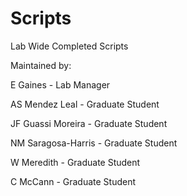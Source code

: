 # Scripts
Lab Wide Completed Scripts

Maintained by:

E Gaines - Lab Manager

AS Mendez Leal - Graduate Student

JF Guassi Moreira - Graduate Student

NM Saragosa-Harris - Graduate Student

W Meredith - Graduate Student

C McCann - Graduate Student 
